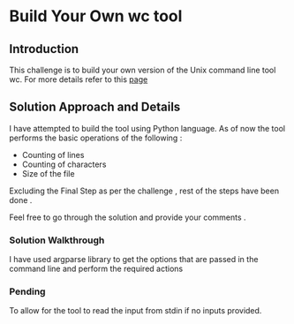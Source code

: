 # Build Your Own wc tool 

## Introduction 
This challenge is to build your own version of the Unix command line tool wc. For more details refer to this [page](https://codingchallenges.fyi/challenges/challenge-wc)

## Solution Approach and Details 
I have attempted to build the tool using Python language. 
As of now the tool performs the basic operations of the following : 
- Counting of lines 
- Counting of characters 
- Size of the file 

Excluding the Final Step as per the challenge , rest of the steps have been done . 

Feel free to go through the solution and provide your comments . 

### Solution Walkthrough 
I have used argparse library to get the options that are passed in the command line and perform the required actions

### Pending 
To allow for the tool to read the input from stdin if no inputs provided. 